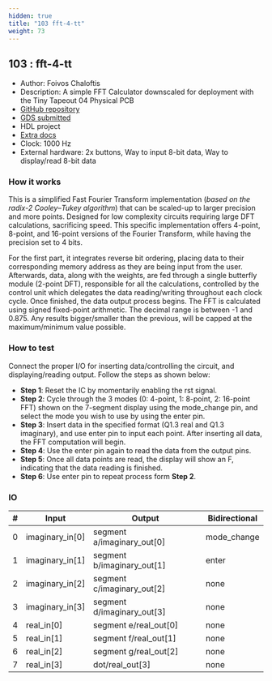 ```yaml
---
hidden: true
title: "103 fft-4-tt"
weight: 73
---
```


## 103 : fft-4-tt

* Author: Foivos Chaloftis
* Description: A simple FFT Calculator downscaled for deployment with the Tiny Tapeout 04 Physical PCB
* [GitHub repository](https://github.com/f-hal/fft-4-tt)
* [GDS submitted](https://github.com/f-hal/fft-4-tt/actions/runs/6059557206)
* HDL project
* [Extra docs]()
* Clock: 1000 Hz
* External hardware: 2x buttons, Way to input 8-bit data, Way to display/read 8-bit data



### How it works

This is a simplified Fast Fourier Transform implementation (*based on the radix-2 Cooley–Tukey algorithm*) that can be scaled-up to larger precision and more points. Designed for low complexity circuits requiring large DFT calculations, sacrificing speed. This specific implementation offers 4-point, 8-point, and 16-point versions of the Fourier Transform, while having the precision set to 4 bits.

For the first part, it integrates reverse bit ordering, placing data to their corresponding memory address as they are being input from the user. Afterwards, data, along with the weights, are fed through a single butterfly module (2-point DFT), responsible for all the calculations, controlled by the control unit which delegates the data reading/writing throughout each clock cycle. Once finished, the data output process begins.
The FFT is calculated using signed fixed-point arithmetic. The decimal range is between -1 and 0.875. Any results bigger/smaller than the previous, will be capped at the maximum/minimum value possible.


### How to test

Connect the proper I/O for inserting data/controlling the circuit, and displaying/reading output.
Follow the steps as shown below:

- **Step 1**: Reset the IC by momentarily enabling the rst signal.
- **Step 2**: Cycle through the 3 modes (0: 4-point, 1: 8-point, 2: 16-point FFT) shown on the 7-segment display using the mode_change pin, and select the mode you wish to use by using the enter pin.
- **Step 3**: Insert data in the specified format (Q1.3 real and Q1.3 imaginary), and use enter pin to input each point. After inserting all data, the FFT computation will begin.
- **Step 4**: Use the enter pin again to read the data from the output pins.
- **Step 5**: Once all data points are read, the display will show an F, indicating that the data reading is finished.
- **Step 6**: Use enter pin to repeat process form **Step 2**.


### IO

| # | Input        | Output       | Bidirectional      |
|---|--------------|--------------| -------------------|
| 0 | imaginary_in[0]  | segment a/imaginary_out[0] | mode_change |
| 1 | imaginary_in[1]  | segment b/imaginary_out[1] | enter |
| 2 | imaginary_in[2]  | segment c/imaginary_out[2] | none |
| 3 | imaginary_in[3]  | segment d/imaginary_out[3] | none |
| 4 | real_in[0]  | segment e/real_out[0] | none |
| 5 | real_in[1]  | segment f/real_out[1] | none |
| 6 | real_in[2]  | segment g/real_out[2] | none |
| 7 | real_in[3]  | dot/real_out[3] | none |
